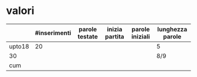 # valori

|        | #inserimenti | parole testate | inizia partita | parole iniziali | lunghezza parole |
|--------|--------------|----------------|----------------|-----------------|------------------|
| upto18 |          20  |                |                |                 | 5                |
|30      |              |                |                |                 |    8/9           |
|cum     |              |                |                |                 |                  |
